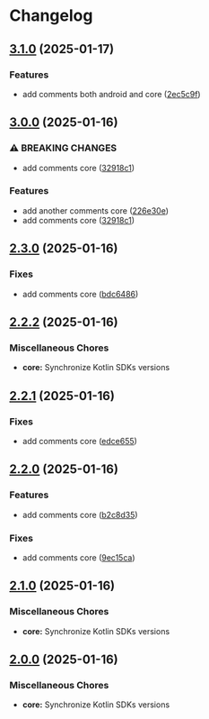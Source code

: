 # Changelog

## [3.1.0](https://github.com/1abhishekpandey/android-kotlin-2/compare/v3.0.0...v3.1.0) (2025-01-17)

### Features

* add comments both android and core ([2ec5c9f](https://github.com/1abhishekpandey/android-kotlin-2/commit/2ec5c9f))


## [3.0.0](https://github.com/1abhishekpandey/android-kotlin-2/compare/v2.3.0...v3.0.0) (2025-01-16)

### ⚠ BREAKING CHANGES

- add comments core ([32918c1](https://github.com/1abhishekpandey/android-kotlin-2/commit/32918c1))

### Features

- add another comments core ([226e30e](https://github.com/1abhishekpandey/android-kotlin-2/commit/226e30e))
- add comments core ([32918c1](https://github.com/1abhishekpandey/android-kotlin-2/commit/32918c1))

## [2.3.0](https://github.com/1abhishekpandey/android-kotlin-2/compare/v2.2.2...v2.3.0) (2025-01-16)

### Fixes

- add comments core ([bdc6486](https://github.com/1abhishekpandey/android-kotlin-2/commit/bdc6486))

## [2.2.2](https://github.com/1abhishekpandey/android-kotlin-2/compare/v2.2.1...v2.2.2) (2025-01-16)

### Miscellaneous Chores

- **core:** Synchronize Kotlin SDKs versions

## [2.2.1](https://github.com/1abhishekpandey/android-kotlin-2/compare/v2.2.0...v2.2.1) (2025-01-16)

### Fixes

- add comments core ([edce655](https://github.com/1abhishekpandey/android-kotlin-2/commit/edce655))

## [2.2.0](https://github.com/1abhishekpandey/android-kotlin-2/compare/v2.1.0...v2.2.0) (2025-01-16)

### Features

- add comments core ([b2c8d35](https://github.com/1abhishekpandey/android-kotlin-2/commit/b2c8d35))

### Fixes

- add comments core ([9ec15ca](https://github.com/1abhishekpandey/android-kotlin-2/commit/9ec15ca))

## [2.1.0](https://github.com/1abhishekpandey/android-kotlin-2/compare/v2.0.0...v2.1.0) (2025-01-16)

### Miscellaneous Chores

- **core:** Synchronize Kotlin SDKs versions

## [2.0.0](https://github.com/1abhishekpandey/android-kotlin-2/compare/v1.0.0...v2.0.0) (2025-01-16)

### Miscellaneous Chores

- **core:** Synchronize Kotlin SDKs versions
